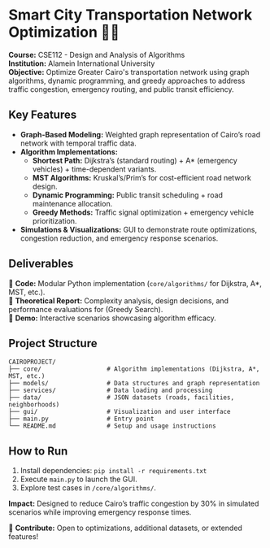# Smart City Transportation Network Optimization 🚦🌆  

**Course:** CSE112 - Design and Analysis of Algorithms  
**Institution:** Alamein International University  
**Objective:** Optimize Greater Cairo's transportation network using graph algorithms, dynamic programming, and greedy approaches to address traffic congestion, emergency routing, and public transit efficiency.  

## Key Features  
- **Graph-Based Modeling:** Weighted graph representation of Cairo’s road network with temporal traffic data.  
- **Algorithm Implementations:**  
  - **Shortest Path:** Dijkstra’s (standard routing) + A* (emergency vehicles) + time-dependent variants.  
  - **MST Algorithms:** Kruskal’s/Prim’s for cost-efficient road network design.  
  - **Dynamic Programming:** Public transit scheduling + road maintenance allocation.  
  - **Greedy Methods:** Traffic signal optimization + emergency vehicle prioritization.  
- **Simulations & Visualizations:** GUI to demonstrate route optimizations, congestion reduction, and emergency response scenarios.  

## Deliverables  
📁 **Code:** Modular Python implementation (`core/algorithms/` for Dijkstra, A*, MST, etc.).  
📄 **Theoretical Report:** Complexity analysis, design decisions, and performance evaluations for (Greedy Search).  
🎥 **Demo:** Interactive scenarios showcasing algorithm efficacy.  

## Project Structure  
```plaintext
CAIROPROJECT/
├── core/                  # Algorithm implementations (Dijkstra, A*, MST, etc.)
├── models/                # Data structures and graph representation
├── services/              # Data loading and processing
├── data/                  # JSON datasets (roads, facilities, neighborhoods)
├── gui/                   # Visualization and user interface
├── main.py                # Entry point
└── README.md              # Setup and usage instructions
```

## How to Run  
1. Install dependencies: `pip install -r requirements.txt`  
2. Execute `main.py` to launch the GUI.  
3. Explore test cases in `/core/algorithms/`.  

**Impact:** Designed to reduce Cairo’s traffic congestion by 30% in simulated scenarios while improving emergency response times.  

🚀 **Contribute:** Open to optimizations, additional datasets, or extended features!  
